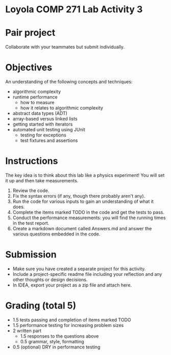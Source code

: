 # Loyola COMP 271 Lab Activity 3

# Pair project

Collaborate with your teammates but submit individually.

# Objectives

An understanding of the following concepts and techniques:

- algorithmic complexity
- runtime performance
  - how to measure
  - how it relates to algorithmic complexity
- abstract data types (ADT)
- array-based versus linked lists
- getting started with iterators
- automated unit testing using JUnit
  - testing for exceptions
  - test fixtures and assertions
  
# Instructions

The key idea is to think about this lab like a physics experiment! 
You will set it up and then take measurements.

1. Review the code.
1. Fix the syntax errors (if any, though there probably aren't any).
2. Run the code for various inputs to gain an understanding of what it does.
3. Complete the items marked TODO in the code and get the tests to pass.
2. Conduct the performance measurements: you will find the running times in the test report.
4. Create a markdown document called Answers.md and answer the various questions embedded in the code.

# Submission

- Make sure you have created a separate project for this activity.
- Include a project-specific readme file including your reflection and any other thoughts or design decisions.
- In IDEA, export your project as a zip file and attach here. 

# Grading (total 5)

- 1.5 tests passing and completion of items marked TODO
- 1.5 performance testing for increasing problem sizes
- 2 written part
  - 1.5 responses to the questions above
  - 0.5 grammar, style, formatting
- 0.5 (optional) DRY in performance testing 
